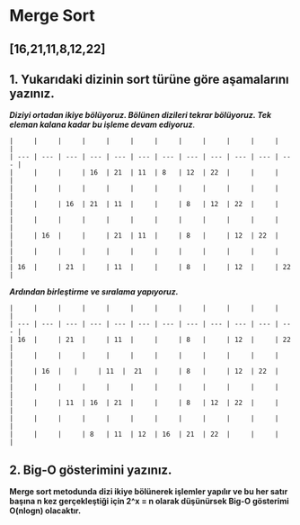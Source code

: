 # Merge Sort

## [16,21,11,8,12,22]

## 1. Yukarıdaki dizinin sort türüne göre aşamalarını yazınız.

**_*Diziyi ortadan ikiye bölüyoruz. Bölünen dizileri tekrar bölüyoruz. Tek eleman kalana kadar bu işleme devam ediyoruz*_**.

```
|     |     |     |     |     |     |     |     |     |     |     |     |
| --- | --- | --- | --- | --- | --- | --- | --- | --- | --- | --- | --- |
|     |     |     | 16  | 21  | 11  | 8   | 12  | 22  |     |     |     |
|     |     |     |     |     |     |     |     |     |     |     |     |
|     |     | 16  | 21  | 11  |     |     | 8   | 12  | 22  |     |     |
|     |     |     |     |     |     |     |     |     |     |     |     |
|     | 16  |     |     | 21  | 11  |     | 8   |     | 12  | 22  |     |
|     |     |     |     |     |     |     |     |     |     |     |     |
| 16  |     | 21  |     | 11  |     |     | 8   |     | 12  |     | 22  |
```

**_Ardından birleştirme ve sıralama yapıyoruz._**

```
|     |     |     |     |     |     |     |     |     |     |     |     |
| --- | --- | --- | --- | --- | --- | --- | --- | --- | --- | --- | --- |
| 16  |     | 21  |     | 11  |     |     | 8   |     | 12  |     | 22  |
|     |     |     |     |     |     |     |     |     |     |     |     |
|     | 16  |   |     | 11  |  21   |     | 8   |     | 12  | 22  |     |
|     |     |     |     |     |     |     |     |     |     |     |     |
|     |     | 11  | 16  | 21  |     |     | 8   | 12  | 22  |     |     |
|     |     |     |     |     |     |     |     |     |     |     |     |
|     |     |     | 8   | 11  | 12  | 16  | 21  | 22  |     |     |     |
```

## 2. Big-O gösterimini yazınız.

**Merge sort metodunda dizi ikiye bölünerek işlemler yapılır ve bu her satır başına n kez gerçekleştiği için 2^x = n olarak düşünürsek Big-O gösterimi O(nlogn) olacaktır.**
